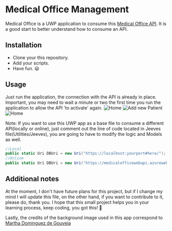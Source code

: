 # Medical Office Management
Medical Office is a UWP application to consume this [Medical Office API](https://medicalofficewebapi.azurewebsites.net/). It is a good start to better understand how to consume an API.

## Installation
- Clone your this repository.
- Add your scripts.
- Have fun. :smiley:

## Usage
Just run the application, the connection with the API is already in place. Important, you may need to wait a minute or two the first time you run the application to allow the API 'to activate' again.
![Home](https://github.com/NicolasKeidong/MedicalOfficeUWP_Solution/assets/122652469/53947654-1753-42bf-a47d-36d613039cd5)
![Add new Patient](https://github.com/NicolasKeidong/MedicalOfficeUWP_Solution/assets/122652469/0414d53e-3191-4ff8-9761-93867e209108)
![Home](https://github.com/NicolasKeidong/MedicalOfficeUWP_Solution/assets/122652469/d8bb1ce8-bde3-4f95-bc08-2c1c304b4bd3)


Note: If you want to use this UWP app as a base file to consume a different API(locally or online), just comment out the line of code located in Jeeves file(Utilities/Jeeves), you are going to have to modify the logic and Models as well.

``` C#
//Local
public static Uri DBUri = new Uri("https://localhost:yourport#here/");
//Online
public static Uri DBUri = new Uri("https://medicalofficewebapi.azurewebsites.net");
```

## Additional notes
At the moment, I don't have future plans for this project, but if I change my mind I will update this file, on the other hand, if you want to contribute to it, please do, thank you.
I hope that this small project helps you in your learning process, keep coding, you got this! :muscle:

Lastly, the credits of the background image used in this app correspond to [Martha Dominguez de Gouveia](https://unsplash.com/photos/nMyM7fxpokE) 
